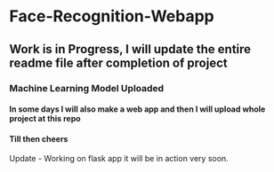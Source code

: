 # Face-Recognition-Webapp

## Work is in Progress, I will update the entire readme file after completion of project
### Machine Learning Model Uploaded 
#### In some days I will also make a web app and then I will upload whole project at this repo
#### Till then cheers

Update - Working on flask app it will be in action very soon.
